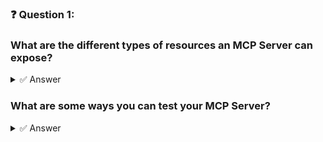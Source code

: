 ### ❓ Question 1:

### What are the different types of resources an MCP Server can expose?

<details>
  <summary>✅ Answer</summary>

   * **C. Tools, Resources and Prompts**

</details>

### What are some ways you can test your MCP Server?

<details>
  <summary>✅ Answer</summary>

   * **E. All of the above**

</details>



